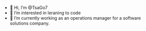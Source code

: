 - 👋 Hi, I’m @TsaGo7
- 👀 I’m interested in leraning to code
- 🌱 I’m currently working as an operations manager for a software solutions company.
  
<!---
TsaGo7/TsaGo7 is a ✨ special ✨ repository because its `README.md` (this file) appears on your GitHub profile.
You can click the Preview link to take a look at your changes.
--->

